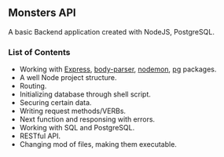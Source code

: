 ## Monsters API

A basic Backend application created with NodeJS, PostgreSQL.

### List of Contents

- Working with [Express](https://www.npmjs.com/package/express), [body-parser](https://www.npmjs.com/package/body-parser), [nodemon](https://www.npmjs.com/package/nodemon), [pg](https://www.npmjs.com/package/pg) packages.
- A well Node project structure.
- Routing.
- Initializing database through shell script.
- Securing certain data.
- Writing request methods/VERBs.
- Next function and responsing with errors.
- Working with SQL and PostgreSQL.
- RESTful API.
- Changing mod of files, making them executable.
